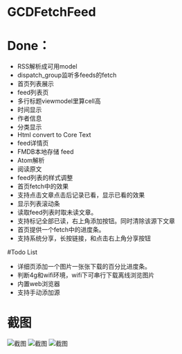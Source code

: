 # GCDFetchFeed

# Done：
* RSS解析成可用model
* dispatch_group监听多feeds的fetch
* 首页列表展示
* feed列表页
* 多行标题viewmodel里算cell高
* 时间显示
* 作者信息
* 分类显示
* Html convert to Core Text
* feed详情页
* FMDB本地存储 feed
* Atom解析
* 阅读原文
* feed列表的样式调整
* 首页fetch中的效果
* 支持点击文章点击后记录已看，显示已看的效果
* 显示列表滚动条
* 读取feed列表时取未读文章。
* 支持标记全部已读，右上角添加按钮。同时清除该源下文章
* 首页提供一个fetch中的进度条。
* 支持系统分享，长按链接，和点击右上角分享按钮

#Todo List
* 详细页添加一个图片一张张下载的百分比进度条。
* 判断4g和wifi环境，wifi下可串行下载离线浏览图片
* 内置web浏览器
* 支持手动添加源

# 截图
![截图](https://github.com/ming1016/GCDFetchFeed/blob/master/GCDFetchFeed/resource/ScreenShot1.png?raw=true)
![截图](https://github.com/ming1016/GCDFetchFeed/blob/master/GCDFetchFeed/resource/ScreenShot2.png?raw=true)
![截图](https://github.com/ming1016/GCDFetchFeed/blob/master/GCDFetchFeed/resource/ScreenShot3.png?raw=true)

